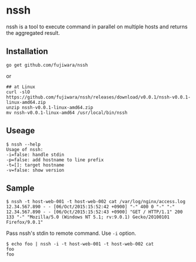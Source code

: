 # nssh

nssh is a tool to execute command in parallel on multiple hosts and returns the aggregated result.

## Installation

```
go get github.com/fujiwara/nssh
```

or

```
## at Linux
curl -slO https://github.com/fujiwara/nssh/releases/download/v0.0.1/nssh-v0.0.1-linux-amd64.zip
unzip nssh-v0.0.1-linux-amd64.zip
mv nssh-v0.0.1-linux-amd64 /usr/local/bin/nssh
```


## Useage

```
$ nssh --help
Usage of nssh:
-i=false: handle stdin
-p=false: add hostname to line prefix
-t=[]: target hostname
-v=false: show version
```

## Sample

```
$ nssh -t host-web-001 -t host-web-002 cat /var/log/nginx/access.log
12.34.567.890 - - [06/Oct/2015:15:52:42 +0900] "-" 400 0 "-" "-"
12.34.567.890 - - [06/Oct/2015:15:52:43 +0900] "GET / HTTP/1.1" 200 133 "-" "Mozilla/5.0 (Windows NT 5.1; rv:9.0.1) Gecko/20100101 Firefox/9.0.1"
```

Pass nssh's stdin to remote command. Use `-i` option.

```
$ echo foo | nssh -i -t host-web-001 -t host-web-002 cat
foo
foo
```
